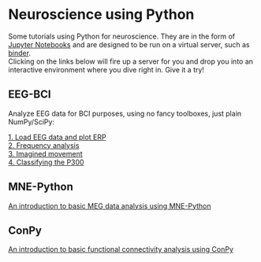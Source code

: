 Neuroscience using Python
=========================

Some tutorials using Python for neuroscience.
They are in the form of [Jupyter Notebooks](https://jupyter.org) and are designed to be run on a virtual server, such as [binder](mybinder.org).  
Clicking on the links below will fire up a server for you and drop you into an interactive environment where you dive right in.
Give it a try!


## EEG-BCI

Analyze EEG data for BCI purposes, using no fancy toolboxes, just plain NumPy/SciPy:

[1. Load EEG data and plot ERP](https://mybinder.org/v2/gh/wmvanvliet/neuroscience_tutorials/master?filepath=eeg-bci%2F1.%20Load%20EEG%20data%20and%20plot%20ERP.ipynb)  
[2. Frequency analysis](https://mybinder.org/v2/gh/wmvanvliet/neuroscience_tutorials/master?filepath=eeg-bci%2F2.%20Frequency%20analysis.ipynb)  
[3. Imagined movement](https://mybinder.org/v2/gh/wmvanvliet/neuroscience_tutorials/master?filepath=eeg-bci%2F3.%20Imagined%20movement.ipynb)  
[4. Classifying the P300](https://mybinder.org/v2/gh/wmvanvliet/neuroscience_tutorials/master?filepath=eeg-bci%2F4.%20Classifying%20the%20P300.ipynb)


## MNE-Python

[An introduction to basic MEG data analysis using MNE-Python](https://mybinder.org/v2/gh/wmvanvliet/neuroscience_tutorials/master?filepath=mne-intro%2Findex.ipynb)


## ConPy

[An introduction to basic functional connectivity analysis using ConPy](https://mybinder.org/v2/gh/wmvanvliet/neuroscience_tutorials/master?filepath=conpy-intro%2FMEG_connectivity_exercise.ipynb)
